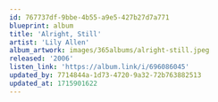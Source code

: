 ```yaml
---
id: 767737df-9bbe-4b55-a9e5-427b27d7a771
blueprint: album
title: 'Alright, Still'
artist: 'Lily Allen'
album_artwork: images/365albums/alright-still.jpeg
released: '2006'
listen_link: 'https://album.link/i/696086045'
updated_by: 7714844a-1d73-4720-9a32-72b763882513
updated_at: 1715901622
---
```


